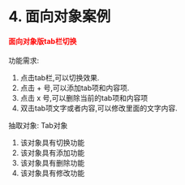 # 4. 面向对象案例
#### <font color=red>面向对象版tab栏切换</font>

功能需求:
1. 点击tab栏,可以切换效果.
2. 点击 + 号,可以添加tab项和内容项.
3. 点击 x 号,可以删除当前的tab项和内容项
4. 双击tab项文字或者内容,可以修改里面的文字内容.

抽取对象: Tab对象
1. 该对象具有切换功能
2. 该对象具有添加功能
3. 该对象具有删除功能
4. 该对象具有修改功能

